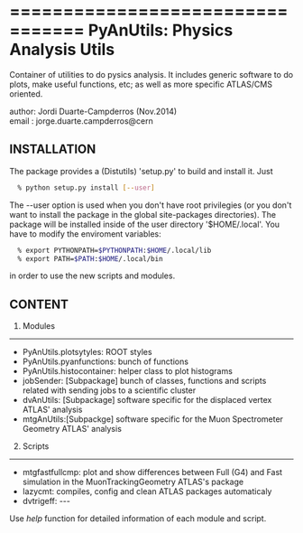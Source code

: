 =================================
PyAnUtils: Physics Analysis Utils
=================================
Container of utilities to do pysics analysis. It includes generic
software to do plots, make useful functions, etc; as well as more 
specific ATLAS/CMS oriented.                                      
                                                                  
author: Jordi Duarte-Campderros (Nov.2014)                        
email : jorge.duarte.campderros@cern                              


INSTALLATION
----------------
The package provides a (Distutils) 'setup.py' to build and install it. Just 
```bash
  % python setup.py install [--user] 
```
The --user option is used when you don't have root privilegies (or you 
don't want to install the package in the global site-packages directories). 
The package will be installed inside of the user directory '$HOME/.local'. 
You have to modify the enviroment variables: 
```bash
  % export PYTHONPATH=$PYTHONPATH:$HOME/.local/lib
  % export PATH=$PATH:$HOME/.local/bin
```
in order to use the new scripts and modules.

CONTENT
-------
  1. Modules
  ----------
   * PyAnUtils.plotsytyles:    ROOT styles 
   * PyAnUtils.pyanfunctions:  bunch of functions
   * PyAnUtils.histocontainer: helper class to plot histograms
   * jobSender: [Subpackage]   bunch of classes, functions and scripts related 
                               with sending jobs to a scientific cluster
   * dvAnUtils: [Subpackage]   software specific for the displaced vertex
                               ATLAS' analysis
   * mtgAnUtils:[Subpackge]    software specific for the Muon Spectrometer
                               Geometry ATLAS' analysis

  2. Scripts
  ------------
   * mtgfastfullcmp: plot and show differences between Full (G4) and Fast
   simulation in the MuonTrackingGeometry ATLAS's package
   * lazycmt:        compiles, config and clean ATLAS packages automaticaly
   * dvtrigeff:      ---

Use *help* function for detailed information of each module and script.
 
